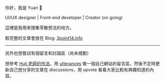 你好，我是 Yuan 👋

UI/UX designer | Front-end developer | Creator (on going)

這裡是我用來搜集零散想法的地方。

較完整的文章會放在 Blog: [3point14.info](https://3point14.info)

---

另外也想嘗試有個留言和討論區（尚未規劃）

想參考 [Huli 老師的作法](https://github.com/aszx87410/blog)，用 [utterances](https://utteranc.es/) 做一個自己網站的留言區，然後不定時更新自己想分享的文章在 discussions，用 upvote 看看大家比較有興趣知道的內容。
